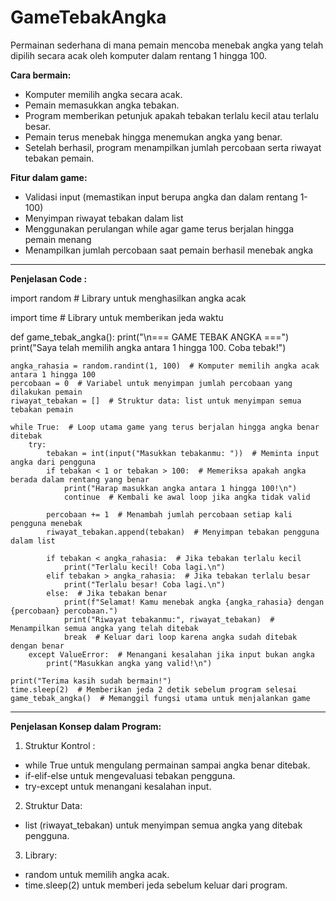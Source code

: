 # GameTebakAngka
Permainan sederhana di mana pemain mencoba menebak angka yang telah dipilih secara acak oleh komputer dalam rentang 1 hingga 100.

**Cara bermain:**
- Komputer memilih angka secara acak.
- Pemain memasukkan angka tebakan.
- Program memberikan petunjuk apakah tebakan terlalu kecil atau terlalu besar.
- Pemain terus menebak hingga menemukan angka yang benar.
- Setelah berhasil, program menampilkan jumlah percobaan serta riwayat tebakan pemain.
  
**Fitur dalam game:**
-	Validasi input (memastikan input berupa angka dan dalam rentang 1-100)
-	Menyimpan riwayat tebakan dalam list
-	Menggunakan perulangan while agar game terus berjalan hingga pemain menang
-	Menampilkan jumlah percobaan saat pemain berhasil menebak angka

-----------------------------------------------------------------------------------------
**Penjelasan Code :**

import random  # Library untuk menghasilkan angka acak

import time  # Library untuk memberikan jeda waktu


def game_tebak_angka():
    print("\n=== GAME TEBAK ANGKA ===")
    print("Saya telah memilih angka antara 1 hingga 100. Coba tebak!")  
    
    angka_rahasia = random.randint(1, 100)  # Komputer memilih angka acak antara 1 hingga 100
    percobaan = 0  # Variabel untuk menyimpan jumlah percobaan yang dilakukan pemain
    riwayat_tebakan = []  # Struktur data: list untuk menyimpan semua tebakan pemain
    
    while True:  # Loop utama game yang terus berjalan hingga angka benar ditebak
        try:
            tebakan = int(input("Masukkan tebakanmu: "))  # Meminta input angka dari pengguna
            if tebakan < 1 or tebakan > 100:  # Memeriksa apakah angka berada dalam rentang yang benar
                print("Harap masukkan angka antara 1 hingga 100!\n")
                continue  # Kembali ke awal loop jika angka tidak valid
            
            percobaan += 1  # Menambah jumlah percobaan setiap kali pengguna menebak
            riwayat_tebakan.append(tebakan)  # Menyimpan tebakan pengguna dalam list
            
            if tebakan < angka_rahasia:  # Jika tebakan terlalu kecil
                print("Terlalu kecil! Coba lagi.\n")
            elif tebakan > angka_rahasia:  # Jika tebakan terlalu besar
                print("Terlalu besar! Coba lagi.\n")
            else:  # Jika tebakan benar
                print(f"Selamat! Kamu menebak angka {angka_rahasia} dengan {percobaan} percobaan.")
                print("Riwayat tebakanmu:", riwayat_tebakan)  # Menampilkan semua angka yang telah ditebak
                break  # Keluar dari loop karena angka sudah ditebak dengan benar
        except ValueError:  # Menangani kesalahan jika input bukan angka
            print("Masukkan angka yang valid!\n")
    
    print("Terima kasih sudah bermain!")
    time.sleep(2)  # Memberikan jeda 2 detik sebelum program selesai
    game_tebak_angka()  # Memanggil fungsi utama untuk menjalankan game

-----------------------------------------------------------------------------------------------

**Penjelasan Konsep dalam Program:**
1. Struktur Kontrol :
-	while True untuk mengulang permainan sampai angka benar ditebak.
-	if-elif-else untuk mengevaluasi tebakan pengguna.
-	try-except untuk menangani kesalahan input.
2. Struktur Data:
-	list (riwayat_tebakan) untuk menyimpan semua angka yang ditebak pengguna.
3. Library:
-	random untuk memilih angka acak.
-	time.sleep(2) untuk memberi jeda sebelum keluar dari program.
